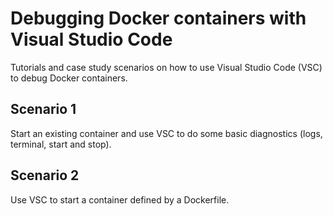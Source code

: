 # Debugging Docker containers with Visual Studio Code

Tutorials and case study scenarios on how to use Visual Studio Code (VSC) to debug Docker containers.

## Scenario 1

Start an existing container and use VSC to do some basic diagnostics (logs, terminal, start and stop). 

## Scenario 2

Use VSC to start a container defined by a Dockerfile. 
